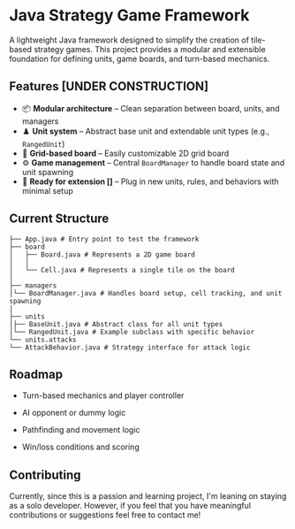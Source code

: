 # Java Strategy Game Framework

A lightweight Java framework designed to simplify the creation of tile-based strategy games. This project provides a modular and extensible foundation for defining units, game boards, and turn-based mechanics.

## Features [UNDER CONSTRUCTION]

- 📦 **Modular architecture** – Clean separation between board, units, and managers
- ♟️ **Unit system** – Abstract base unit and extendable unit types (e.g., `RangedUnit`)
- 📐 **Grid-based board** – Easily customizable 2D grid board
- ⚙️ **Game management** – Central `BoardManager` to handle board state and unit spawning
- 🔁 **Ready for extension []** – Plug in new units, rules, and behaviors with minimal setup

## Current Structure
    ├── App.java # Entry point to test the framework
    ├── board
    │   ├── Board.java # Represents a 2D game board
    │   │ 
    │   └── Cell.java # Represents a single tile on the board
    │
    ├── managers
    │└── BoardManager.java # Handles board setup, cell tracking, and unit spawning 
    │
    ├── units
    │├── BaseUnit.java # Abstract class for all unit types 
    │└── RangedUnit.java # Example subclass with specific behavior   
    └── units.attacks
    └── AttackBehavior.java # Strategy interface for attack logic


## Roadmap

 - Turn-based mechanics and player controller

 - AI opponent or dummy logic

 - Pathfinding and movement logic

 - Win/loss conditions and scoring

## Contributing
Currently, since this is a passion and learning project, I'm leaning on staying as a solo developer.
However, if you feel that you have meaningful contributions or suggestions feel free to contact me!